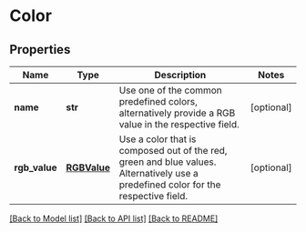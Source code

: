 # Color

## Properties
Name | Type | Description | Notes
------------ | ------------- | ------------- | -------------
**name** | **str** | Use one of the common predefined colors, alternatively provide a RGB value in the respective field. | [optional] 
**rgb_value** | [**RGBValue**](RGBValue.md) | Use a color that is composed out of the red, green and blue values. Alternatively use a predefined color for the respective field. | [optional] 

[[Back to Model list]](../README.md#documentation-for-models) [[Back to API list]](../README.md#documentation-for-api-endpoints) [[Back to README]](../README.md)



